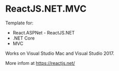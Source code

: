 # ReactJS.NET.MVC
Template for:

* React.ASPNet - ReactJS.NET
* .NET Core
* MVC

Works on Visual Studio Mac and Visual Studio 2017.

More infom at <https://reactjs.net/>
